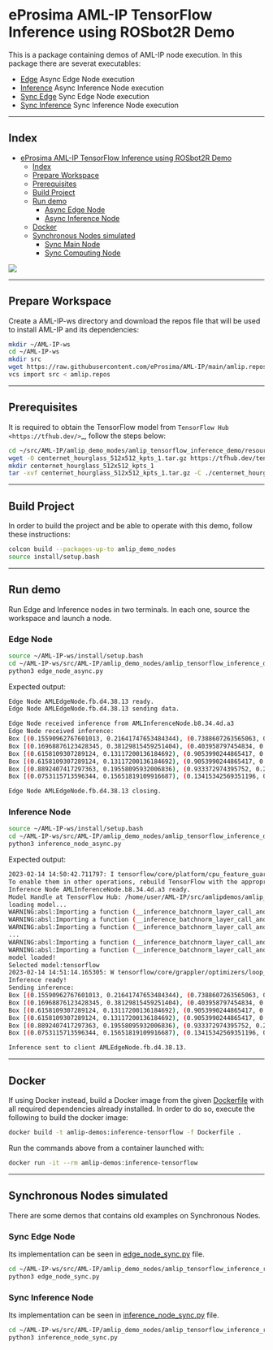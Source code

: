 # eProsima AML-IP TensorFlow Inference using ROSbot2R Demo

This is a package containing demos of AML-IP node execution.
In this package there are severat executables:

- [Edge](amlip_tensorflow_inference_rosbot2r_demo/edge_node_async.py) Async Edge Node execution
- [Inference](amlip_tensorflow_inference_rosbot2r_demo/inference_node_async.py) Async Inference Node execution
- [Sync Edge](amlip_tensorflow_inference_rosbot2r_demo/edge_node_sync.py) Sync Edge Node execution
- [Sync Inference](amlip_tensorflow_inference_rosbot2r_demo/inference_node_sync.py) Sync Inference Node execution

---

## Index

- [eProsima AML-IP TensorFlow Inference using ROSbot2R Demo](#eprosima-aml-ip-tensorflow-inference-using.rosbot2r-demo)
  - [Index](#index)
  - [Prepare Workspace](#prepare-workspace)
  - [Prerequisites](#prerequisites)
  - [Build Project](#build-project)
  - [Run demo](#run-demo)
    - [Async Edge Node](#async-edge-node)
    - [Async Inference Node](#async-inference-node)
  - [Docker](#docker)
  - [Synchronous Nodes simulated](#synchronous-nodes-simulated)
    - [Sync Main Node](#sync-edge-node)
    - [Sync Computing Node](#sync-inference-node)

<img src="../../.figures/demos/rosbot2r_inference_demo.png"/>

---

## Prepare Workspace

Create a AML-IP-ws directory and download the repos file that will be used to install AML-IP and its dependencies:

```sh
mkdir ~/AML-IP-ws
cd ~/AML-IP-ws
mkdir src
wget https://raw.githubusercontent.com/eProsima/AML-IP/main/amlip.repos
vcs import src < amlip.repos
```

---

## Prerequisites

It is required to obtain the TensorFlow model from `TensorFlow Hub <https://tfhub.dev/>`_, follow the steps below:

```bash
cd ~/src/AML-IP/amlip_demo_modes/amlip_tensorflow_inference_demo/resource/tensorflow/models/
wget -O centernet_hourglass_512x512_kpts_1.tar.gz https://tfhub.dev/tensorflow/centernet/hourglass_512x512_kpts/1?tf-hub-format=compressed
mkdir centernet_hourglass_512x512_kpts_1
tar -xvf centernet_hourglass_512x512_kpts_1.tar.gz -C ./centernet_hourglass_512x512_kpts_1
```

---

## Build Project

In order to build the project and be able to operate with this demo, follow these instructions:

```sh
colcon build --packages-up-to amlip_demo_nodes
source install/setup.bash
```

---

## Run demo

Run Edge and Inference nodes in two terminals.
In each one, source the workspace and launch a node.

### Edge Node

```bash
source ~/AML-IP-ws/install/setup.bash
cd ~/AML-IP-ws/src/AML-IP/amlip_demo_nodes/amlip_tensorflow_inference_demo/amlip_tensorflow_inference_demo
python3 edge_node_async.py
```

Expected output:

```bash
Edge Node AMLEdgeNode.fb.d4.38.13 ready.
Edge Node AMLEdgeNode.fb.d4.38.13 sending data.

Edge Node received inference from AMLInferenceNode.b8.34.4d.a3
Edge Node received inference:
Box [(0.15590962767601013, 0.21641747653484344), (0.7388607263565063, 0.7326743006706238)] bicycle: 97%
Box [(0.16968876123428345, 0.38129815459251404), (0.403958797454834, 0.9422630071640015)] dog: 92%
Box [(0.6158109307289124, 0.13117200136184692), (0.9053990244865417, 0.2978983521461487)] truck: 53%
Box [(0.6158109307289124, 0.13117200136184692), (0.9053990244865417, 0.2978983521461487)] car: 48%
Box [(0.8892407417297363, 0.19558095932006836), (0.933372974395752, 0.2684069573879242)] potted plant: 34%
Box [(0.0753115713596344, 0.15651819109916687), (0.13415342569351196, 0.22736744582653046)] motorcycle: 32%

Edge Node AMLEdgeNode.fb.d4.38.13 closing.
```

### Inference Node

```bash
source ~/AML-IP-ws/install/setup.bash
cd ~/AML-IP-ws/src/AML-IP/amlip_demo_nodes/amlip_tensorflow_inference_demo/amlip_tensorflow_inference_demo
python3 inference_node_async.py
```

Expected output:

```bash
2023-02-14 14:50:42.711797: I tensorflow/core/platform/cpu_feature_guard.cc:193] This TensorFlow binary is optimized with oneAPI Deep Neural Network Library (oneDNN) to use the following CPU instructions in performance-critical operations:  AVX2 FMA
To enable them in other operations, rebuild TensorFlow with the appropriate compiler flags.
Inference Node AMLInferenceNode.b8.34.4d.a3 ready.
Model Handle at TensorFlow Hub: /home/user/AML-IP/src/amlipdemos/amlip_demos/resource/tensorflow/models/centernet_hourglass_512x512_kpts_1
loading model...
WARNING:absl:Importing a function (__inference_batchnorm_layer_call_and_return_conditional_losses_42408) with ops with unsaved custom gradients. Will likely fail if a gradient is requested.
WARNING:absl:Importing a function (__inference_batchnorm_layer_call_and_return_conditional_losses_209416) with ops with unsaved custom gradients. Will likely fail if a gradient is requested.
WARNING:absl:Importing a function (__inference_batchnorm_layer_call_and_return_conditional_losses_220336) with ops with unsaved custom gradients. Will likely fail if a gradient is requested.
...
WARNING:absl:Importing a function (__inference_batchnorm_layer_call_and_return_conditional_losses_55827) with ops with unsaved custom gradients. Will likely fail if a gradient is requested.
WARNING:absl:Importing a function (__inference_batchnorm_layer_call_and_return_conditional_losses_56488) with ops with unsaved custom gradients. Will likely fail if a gradient is requested.
model loaded!
Selected model:tensorflow
2023-02-14 14:51:14.165305: W tensorflow/core/grappler/optimizers/loop_optimizer.cc:907] Skipping loop optimization for Merge node with control input: StatefulPartitionedCall/cond/then/_918/cond/Assert_2/AssertGuard/branch_executed/_1123
Inference ready!
Sending inference:
Box [(0.15590962767601013, 0.21641747653484344), (0.7388607263565063, 0.7326743006706238)] bicycle: 97%
Box [(0.16968876123428345, 0.38129815459251404), (0.403958797454834, 0.9422630071640015)] dog: 92%
Box [(0.6158109307289124, 0.13117200136184692), (0.9053990244865417, 0.2978983521461487)] truck: 53%
Box [(0.6158109307289124, 0.13117200136184692), (0.9053990244865417, 0.2978983521461487)] car: 48%
Box [(0.8892407417297363, 0.19558095932006836), (0.933372974395752, 0.2684069573879242)] potted plant: 34%
Box [(0.0753115713596344, 0.15651819109916687), (0.13415342569351196, 0.22736744582653046)] motorcycle: 32%

Inference sent to client AMLEdgeNode.fb.d4.38.13.
```

---

## Docker

If using Docker instead, build a Docker image from the given [Dockerfile](https://github.com/eProsima/AML-IP/blob/main/amlip_demo_nodes/amlip_tensorflow_inference_demo/Dockerfile) with all required dependencies already installed.
In order to do so, execute the following to build the docker image:

```bash
docker build -t amlip-demos:inference-tensorflow -f Dockerfile .
```

Run the commands above from a container launched with:

```bash
docker run -it --rm amlip-demos:inference-tensorflow
```

---

## Synchronous Nodes simulated

There are some demos that contains old examples on Synchronous Nodes.

### Sync Edge Node

Its implementation can be seen in [edge_node_sync.py](amlip_tensorflow_inference_rosbot2r_demo/edge_node_sync.py) file.

```sh
cd ~/AML-IP-ws/src/AML-IP/amlip_demo_nodes/amlip_tensorflow_inference_rosbot2r_demo/amlip_tensorflow_inference_rosbot2r_demo
python3 edge_node_sync.py
```

### Sync Inference Node

Its implementation can be seen in [inference_node_sync.py](amlip_tensorflow_inference_rosbot2r_demo/inference_node_sync.PY) file.

```sh
cd ~/AML-IP-ws/src/AML-IP/amlip_demo_nodes/amlip_tensorflow_inference_rosbot2r_demo/amlip_tensorflow_inference_rosbot2r_demo
python3 inference_node_sync.py
```
